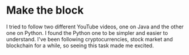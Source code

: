 # Make the block

I tried to follow two different YouTube videos, one on Java and the other one on Python. I found the Python one to be simpler and easier to understand. I've been following cryptocurrencies, stock market and blockchain for a while, so seeing this task made me excited.
